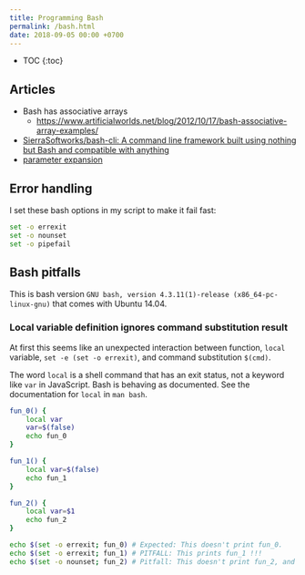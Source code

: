 ```yaml
---
title: Programming Bash
permalink: /bash.html
date: 2018-09-05 00:00 +0700
---
```


- TOC
{:toc}

## Articles

- Bash has associative arrays
    - https://www.artificialworlds.net/blog/2012/10/17/bash-associative-array-examples/
- [SierraSoftworks/bash-cli: A command line framework built using nothing but Bash and compatible with anything](https://github.com/SierraSoftworks/bash-cli)
- [parameter expansion](http://wiki.bash-hackers.org/syntax/pe)

## Error handling

I set these bash options in my script to make it fail fast:

```bash
set -o errexit
set -o nounset
set -o pipefail
```

## Bash pitfalls

This is bash version `GNU bash, version 4.3.11(1)-release (x86_64-pc-linux-gnu)` that comes with Ubuntu 14.04.

### Local variable definition ignores command substitution result

At first this seems like an unexpected interaction between function, `local` variable, `set -e (set -o errexit)`, and command substitution `$(cmd)`.

The word `local` is a shell command that has an exit status, not a keyword like `var` in JavaScript.
Bash is behaving as documented.
See the documentation for `local` in `man bash`.

```bash
fun_0() {
    local var
    var=$(false)
    echo fun_0
}

fun_1() {
    local var=$(false)
    echo fun_1
}

fun_2() {
    local var=$1
    echo fun_2
}

echo $(set -o errexit; fun_0) # Expected: This doesn't print fun_0.
echo $(set -o errexit; fun_1) # PITFALL: This prints fun_1 !!!
echo $(set -o nounset; fun_2) # Pitfall: This doesn't print fun_2, and aborts with "bash: $1: unbound variable".

```
